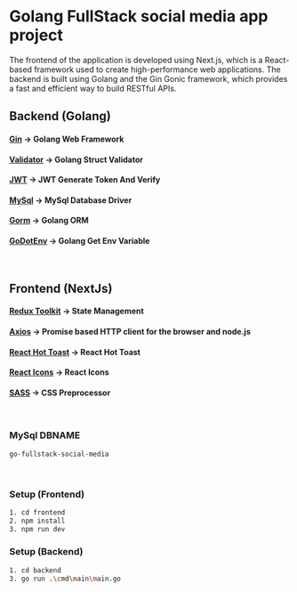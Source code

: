 # Golang FullStack social media app project

The frontend of the application is developed using Next.js, which is a React-based framework used to create high-performance web applications. The backend is built using Golang and the Gin Gonic framework, which provides a fast and efficient way to build RESTful APIs.

## Backend (Golang)

#### [Gin](https://github.com/gin-gonic/gin) -> Golang Web Framework

#### [Validator](https://github.com/go-playground/validator) -> Golang Struct Validator

#### [JWT](https://github.com/golang-jwt/jwt) -> JWT Generate Token And Verify

#### [MySql](https://github.com/go-sql-driver/mysql) -> MySql Database Driver

#### [Gorm](https://gorm.io/) -> Golang ORM

#### [GoDotEnv](https://github.com/joho/godotenv) -> Golang Get Env Variable

<br>

## Frontend (NextJs)

#### [Redux Toolkit](https://github.com/gin-gonic/gin) -> State Management

#### [Axios](https://github.com/go-playground/validator) -> Promise based HTTP client for the browser and node.js

#### [React Hot Toast](https://github.com/golang-jwt/jwt) -> React Hot Toast

#### [React Icons](https://github.com/go-sql-driver/mysql) -> React Icons

#### [SASS](https://gorm.io/) -> CSS Preprocessor

<br>

### MySql DBNAME

```bash
go-fullstack-social-media
```

<br>

### Setup (Frontend)

```bash
1. cd frontend
2. npm install
3. npm run dev
```

### Setup (Backend)

```bash
1. cd backend
3. go run .\cmd\main\main.go
```
